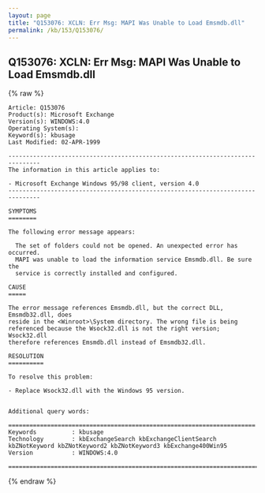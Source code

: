 ```yaml
---
layout: page
title: "Q153076: XCLN: Err Msg: MAPI Was Unable to Load Emsmdb.dll"
permalink: /kb/153/Q153076/
---
```


## Q153076: XCLN: Err Msg: MAPI Was Unable to Load Emsmdb.dll

{% raw %}

	Article: Q153076
	Product(s): Microsoft Exchange
	Version(s): WINDOWS:4.0
	Operating System(s): 
	Keyword(s): kbusage
	Last Modified: 02-APR-1999
	
	-------------------------------------------------------------------------------
	The information in this article applies to:
	
	- Microsoft Exchange Windows 95/98 client, version 4.0 
	-------------------------------------------------------------------------------
	
	SYMPTOMS
	========
	
	The following error message appears:
	
	  The set of folders could not be opened. An unexpected error has occurred.
	  MAPI was unable to load the information service Emsmdb.dll. Be sure the
	  service is correctly installed and configured.
	
	CAUSE
	=====
	
	The error message references Emsmdb.dll, but the correct DLL, Emsmdb32.dll, does
	reside in the <Winroot>\System directory. The wrong file is being
	referenced because the Wsock32.dll is not the right version; Wsock32.dll
	therefore references Emsmdb.dll instead of Emsmdb32.dll.
	
	RESOLUTION
	==========
	
	To resolve this problem:
	
	- Replace Wsock32.dll with the Windows 95 version.
	
	
	Additional query words:
	
	======================================================================
	Keywords          : kbusage 
	Technology        : kbExchangeSearch kbExchangeClientSearch kbZNotKeyword kbZNotKeyword2 kbZNotKeyword3 kbExchange400Win95
	Version           : WINDOWS:4.0
	
	=============================================================================
	

{% endraw %}
